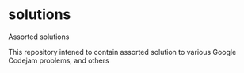 # solutions
Assorted solutions

This repository intened to contain assorted solution to various Google Codejam problems, and others
